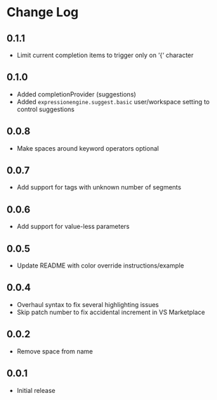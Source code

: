# Change Log

## 0.1.1

* Limit current completion items to trigger only on ‘{‘ character

## 0.1.0

* Added completionProvider (suggestions)
* Added `expressionengine.suggest.basic` user/workspace setting to control suggestions

## 0.0.8

* Make spaces around keyword operators optional

## 0.0.7

* Add support for tags with unknown number of segments

## 0.0.6

* Add support for value-less parameters

## 0.0.5

* Update README with color override instructions/example

## 0.0.4

* Overhaul syntax to fix several highlighting issues
* Skip patch number to fix accidental increment in VS Marketplace

## 0.0.2

* Remove space from name

## 0.0.1

* Initial release